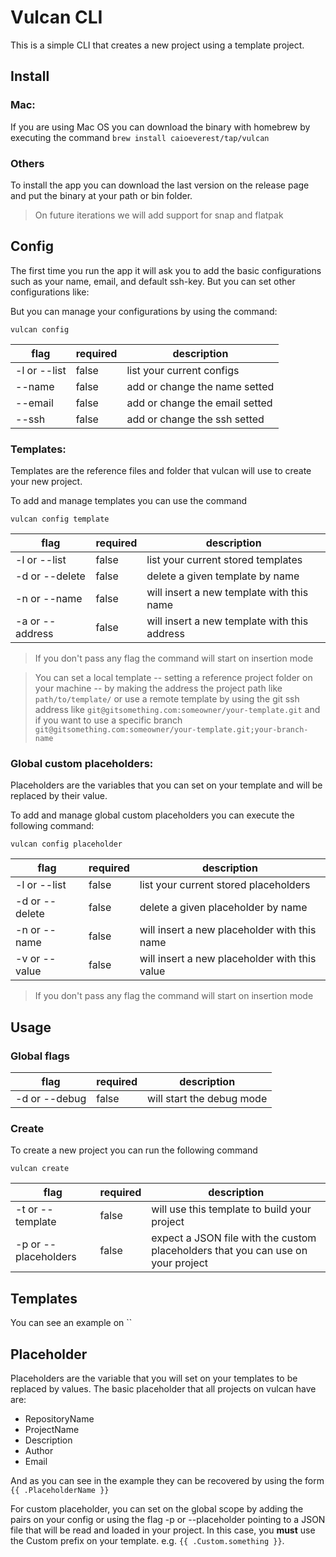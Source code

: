 # Vulcan CLI

This is a simple CLI that creates a new project using a template project.

## Install

### Mac:

If you are using Mac OS you can download the binary with homebrew by executing the command `brew install caioeverest/tap/vulcan`

### Others

To install the app you can download the last version on the release page and put the binary at your path or bin folder.

> On future iterations we will add support for snap and flatpak

## Config

The first time you run the app it will ask you to add the basic configurations such as your name, email, and default ssh-key. But you can set other configurations like:

But you can manage your configurations by using the command:

`vulcan config`

flag         |required |description
-------------|---------|-------------
-l or --list |false    |list your current configs
--name       |false    |add or change the name setted
--email      |false    |add or change the email setted
--ssh        |false    |add or change the ssh setted

### Templates:

Templates are the reference files and folder that vulcan will use to create your new project.

To add and manage templates you can use the command

`vulcan config template`

flag            |required |description
----------------|---------|-------------
-l or --list    |false    |list your current stored templates
-d or --delete  |false    |delete a given template by name
-n or --name    |false    |will insert a new template with this name
-a or --address |false    |will insert a new template with this address

> If you don't pass any flag the command will start on insertion mode

> You can set a local template -- setting a reference project folder on your machine -- by making the address the project path like `path/to/template/` or use a remote template by using the git ssh address like `git@gitsomething.com:someowner/your-template.git` and if you want to use a specific branch `git@gitsomething.com:someowner/your-template.git;your-branch-name`

### Global custom placeholders:

Placeholders are the variables that you can set on your template and will be replaced by their value.

To add and manage global custom placeholders you can execute the following command:

`vulcan config placeholder`

flag           |required |description
---------------|---------|-------------
-l or --list   |false    |list your current stored placeholders
-d or --delete |false    |delete a given placeholder by name
-n or --name   |false    |will insert a new placeholder with this name
-v or --value  |false    |will insert a new placeholder with this value

> If you don't pass any flag the command will start on insertion mode

## Usage

### Global flags

flag          |required |description
--------------|---------|-------------
-d or --debug |false    |will start the debug mode

### Create

To create a new project you can run the following command

`vulcan create`

flag                 |required |description
---------------------|---------|-------------
-t or --template     |false    |will use this template to build your project
-p or --placeholders |false    |expect a JSON file with the custom placeholders that you can use on your project

## Templates

You can see an example on ``

## Placeholder

Placeholders are the variable that you will set on your templates to be replaced by values. The basic placeholder that all projects on vulcan have are:

- RepositoryName
- ProjectName
- Description
- Author
- Email

And as you can see in the example they can be recovered by using the form `{{ .PlaceholderName }}`

For custom placeholder, you can set on the global scope by adding the pairs on your config or using the flag -p or --placeholder pointing to a JSON file that will be read and loaded in your project. In this case, you **must** use the Custom prefix on your template. e.g. `{{ .Custom.something }}`.

